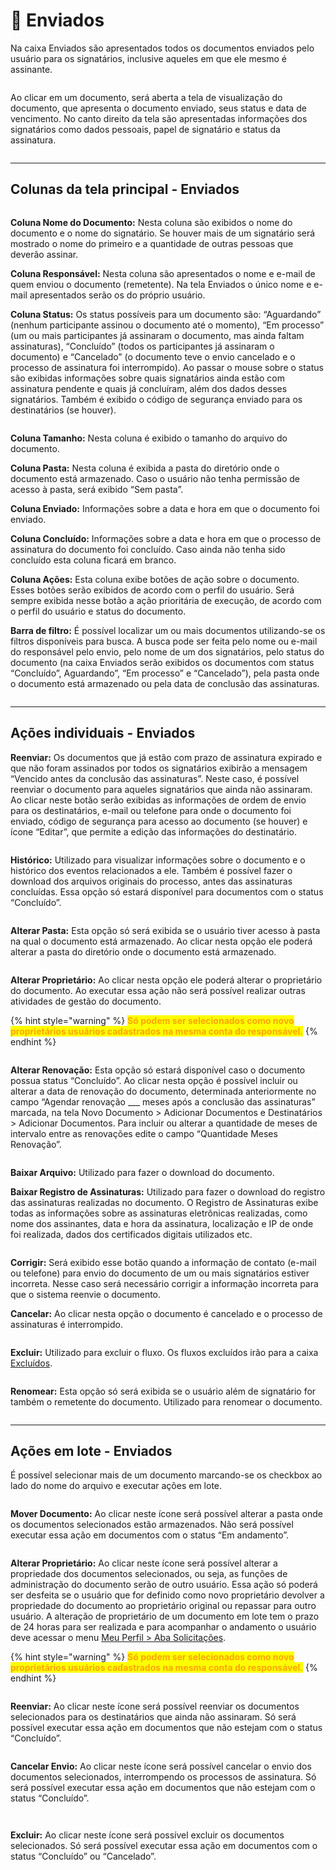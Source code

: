 # 📩 Enviados

Na caixa Enviados são apresentados todos os documentos enviados pelo usuário para os signatários, inclusive aqueles em que ele mesmo é assinante.

<figure><img src="../.gitbook/assets/enviados01.png" alt=""><figcaption></figcaption></figure>

Ao clicar em um documento, será aberta a tela de visualização do documento, que apresenta o documento enviado, seus status e data de vencimento. No canto direito da tela são apresentadas informações dos signatários como dados pessoais, papel de signatário e status da assinatura.

<figure><img src="../.gitbook/assets/alteracao2.png" alt=""><figcaption></figcaption></figure>

***

## Colunas da tela principal - Enviados

<figure><img src="../.gitbook/assets/enviados02.png" alt=""><figcaption></figcaption></figure>

**Coluna Nome do Documento:** Nesta coluna são exibidos o nome do documento e o nome do signatário. Se houver mais de um signatário será mostrado o nome do primeiro e a quantidade de outras pessoas que deverão assinar.

**Coluna Responsável:** Nesta coluna são apresentados o nome e e-mail de quem enviou o documento (remetente). Na tela Enviados o único nome e e-mail apresentados serão os do próprio usuário.

**Coluna Status:** Os status possíveis para um documento são: “Aguardando” (nenhum participante assinou o documento até o momento), “Em processo” (um ou mais participantes já assinaram o documento, mas ainda faltam assinaturas), “Concluído” (todos os participantes já assinaram o documento) e “Cancelado” (o documento teve o envio cancelado e o processo de assinatura foi interrompido). Ao passar o mouse sobre o status são exibidas informações sobre quais signatários ainda estão com assinatura pendente e quais já concluíram, além dos dados desses signatários. Também é exibido o código de segurança enviado para os destinatários (se houver).

<figure><img src="../.gitbook/assets/enviados03.png" alt=""><figcaption></figcaption></figure>

**Coluna Tamanho:** Nesta coluna é exibido o tamanho do arquivo do documento.&#x20;

**Coluna Pasta:** Nesta coluna é exibida a pasta do diretório onde o documento está armazenado. Caso o usuário não tenha permissão de acesso à pasta, será exibido “Sem pasta”.

**Coluna Enviado:** Informações sobre a data e hora em que o documento foi enviado.

**Coluna Concluído:** Informações sobre a data e hora em que o processo de assinatura do documento foi concluído. Caso ainda não tenha sido concluído esta coluna ficará em branco.

**Coluna Ações:** Esta coluna exibe botões de ação sobre o documento. Esses botões serão exibidos de acordo com o perfil do usuário. Será sempre exibida nesse botão a ação prioritária de execução, de acordo com o perfil do usuário e status do documento.

**Barra de filtro:** É possível localizar um ou mais documentos utilizando-se os filtros disponíveis para busca. A busca pode ser feita pelo nome ou e-mail do responsável pelo envio, pelo nome de um dos signatários, pelo status do documento (na caixa Enviados serão exibidos os documentos com status “Concluído”, Aguardando”, “Em processo” e “Cancelado”), pela pasta onde o documento está armazenado ou pela data de conclusão das assinaturas.

<figure><img src="../.gitbook/assets/enviados04.png" alt=""><figcaption></figcaption></figure>

***

## Ações individuais - Enviados

**Reenviar:** Os documentos que já estão com prazo de assinatura expirado e que não foram assinados por todos os signatários exibirão a mensagem “Vencido antes da conclusão das assinaturas”. Neste caso, é possível reenviar o documento para aqueles signatários que ainda não assinaram. Ao clicar neste botão serão exibidas as informações de ordem de envio para os destinatários, e-mail ou telefone para onde o documento foi enviado, código de segurança para acesso ao documento (se houver) e ícone “Editar”, que permite a edição das informações do destinatário.

<figure><img src="../.gitbook/assets/caixa_entrada18.png" alt=""><figcaption></figcaption></figure>

**Histórico:** Utilizado para visualizar informações sobre o documento e o histórico dos eventos relacionados a ele. Também é possível fazer o download dos arquivos originais do processo, antes das assinaturas concluídas. Essa opção só estará disponível para documentos com o status “Concluído”.

<figure><img src="../.gitbook/assets/caixa_entrada12.png" alt=""><figcaption></figcaption></figure>

**Alterar Pasta:** Esta opção só será exibida se o usuário tiver acesso à pasta na qual o documento está armazenado. Ao clicar nesta opção ele poderá alterar a pasta do diretório onde o documento está armazenado.

<figure><img src="../.gitbook/assets/caixa_entrada05.png" alt=""><figcaption></figcaption></figure>

**Alterar Proprietário:** Ao clicar nesta opção ele poderá alterar o proprietário do documento. Ao executar essa ação não será possível realizar outras atividades de gestão do documento.

{% hint style="warning" %}
<mark style="color:orange;">**Só podem ser selecionados como novo proprietários usuários cadastrados na mesma conta do responsável.**</mark>
{% endhint %}

<figure><img src="../.gitbook/assets/enviados06.png" alt=""><figcaption></figcaption></figure>

**Alterar Renovação:** Esta opção só estará disponível caso o documento possua status “Concluído”. Ao clicar nesta opção é possível incluir ou alterar a data de renovação do documento, determinada anteriormente no campo “Agendar renovação \_\_\_ meses após a conclusão das assinaturas” marcada, na tela Novo Documento > Adicionar Documentos e Destinatários > Adicionar Documentos. Para incluir ou alterar a quantidade de meses de intervalo entre as renovações edite o campo “Quantidade Meses Renovação”.&#x20;

<figure><img src="../.gitbook/assets/renovacoes07.png" alt=""><figcaption></figcaption></figure>

**Baixar Arquivo:** Utilizado para fazer o download do documento.

**Baixar Registro de Assinaturas:** Utilizado para fazer o download do registro das assinaturas realizadas no documento. O Registro de Assinaturas exibe todas as informações sobre as assinaturas eletrônicas realizadas, como nome dos assinantes, data e hora da assinatura, localização e IP de onde foi realizada, dados dos certificados digitais utilizados etc.

<figure><img src="../.gitbook/assets/caixa_entrada11.png" alt=""><figcaption></figcaption></figure>

**Corrigir:** Será exibido esse botão quando a informação de contato (e-mail ou telefone) para envio do documento de um ou mais signatários estiver incorreta. Nesse caso será necessário corrigir a informação incorreta para que o sistema reenvie o documento. &#x20;

**Cancelar:** Ao clicar nesta opção o documento é cancelado e o processo de assinaturas é interrompido.

<figure><img src="../.gitbook/assets/enviados07.png" alt=""><figcaption></figcaption></figure>

**Excluir:** Utilizado para excluir o fluxo. Os fluxos excluídos irão para a caixa [Excluídos](excluidos.md).

<figure><img src="../.gitbook/assets/caixa_entrada15.png" alt=""><figcaption></figcaption></figure>

**Renomear:**  Esta opção só será exibida se o usuário além de signatário for também o remetente do documento. Utilizado para renomear o documento.

<figure><img src="../.gitbook/assets/caixa_entrada16.png" alt=""><figcaption></figcaption></figure>

***

## Ações em lote - Enviados

É possível selecionar mais de um documento marcando-se os checkbox ao lado do nome do arquivo e executar ações em lote.

<figure><img src="../.gitbook/assets/enviados05.png" alt=""><figcaption></figcaption></figure>

**Mover Documento:** Ao clicar neste ícone será possível alterar a pasta onde os documentos selecionados estão armazenados. Não será possível executar essa ação em documentos com o status “Em andamento”.   &#x20;

<figure><img src="../.gitbook/assets/caixa_entrada05.png" alt=""><figcaption></figcaption></figure>

**Alterar Proprietário:** Ao clicar neste ícone será possível alterar a propriedade dos documentos selecionados, ou seja, as funções de administração do documento serão de outro usuário. Essa ação só poderá ser desfeita se o usuário que for definido como novo proprietário devolver a propriedade do documento ao proprietário original ou repassar para outro usuário. A alteração de proprietário de um documento em lote tem o prazo de 24 horas para ser realizada e para acompanhar o andamento o usuário deve acessar o menu [Meu Perfil > Aba Solicitações](../menu-superior/meu-perfil.md#aba-solicitacoes).&#x20;

{% hint style="warning" %}
<mark style="color:orange;">**Só podem ser selecionados como novo proprietários usuários cadastrados na mesma conta do responsável.**</mark>
{% endhint %}

<figure><img src="../.gitbook/assets/enviados06.png" alt=""><figcaption></figcaption></figure>

**Reenviar:** Ao clicar neste ícone será possível reenviar os documentos selecionados para os destinatários que ainda não assinaram. Só será possível executar essa ação em documentos que não estejam com o status “Concluído”.

<figure><img src="../.gitbook/assets/caixa_entrada06.png" alt=""><figcaption></figcaption></figure>

**Cancelar Envio:** Ao clicar neste ícone será possível cancelar o envio dos documentos selecionados, interrompendo os processos de assinatura. Só será possível executar essa ação em documentos que não estejam com o status “Concluído”.

<figure><img src="../.gitbook/assets/caixa_entrada07.png" alt=""><figcaption></figcaption></figure>

<figure><img src="../.gitbook/assets/assinatura20.png" alt=""><figcaption></figcaption></figure>

**Excluir:** Ao clicar neste ícone será possível excluir os documentos selecionados. Só será possível executar essa ação em documentos com o status “Concluído” ou “Cancelado”.

<figure><img src="../.gitbook/assets/caixa_entrada08.png" alt=""><figcaption></figcaption></figure>

